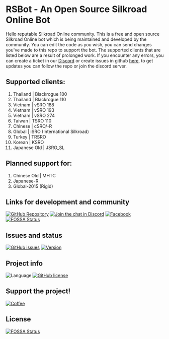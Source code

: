 # RSBot - An Open Source Silkroad Online Bot

Hello reputable Silkroad Online community. This is a free and open source Silkroad Online bot which is being maintained and developed by the community. You can edit the code as you wish, you can send changes you've made to this repo to support the bot. The supported clients that are listed below are a result of prolonged work. If you encounter any errors, you can create a ticket in our [Discord](https://discord.gg/GwecXfcKTk) or create issues in github [here](https://github.com/SDClowen/RSBot/issues), to get updates you can follow the repo or join the discord server.

## Supported clients:

1. Thailand | Blackrogue 100
2. Thailand | Blackrogue 110
3. Vietnam | vSRO 188
4. Vietnam | vSRO 193
5. Vietnam | vSRO 274
6. Taiwan  | TSRO 110
7. Chinese | cSRO/-R
8. Global  | iSRO (International Silkroad)
9. Turkey  | TRSRO
10. Korean | KSRO
11. Japanese Old | JSRO_SL

## Planned support for:

1. Chinese Old | MHTC
2. Japanese-R
3. Global-2015 (Rigid)

## Links for development and community
[![GitHub Repository](https://img.shields.io/badge/github-sdclowen/rsbot-green.svg)](https://github.com/SDClowen/RSBot)
[![Join the chat in Discord](https://img.shields.io/discord/454345032846016515.svg)](https://discord.gg/GwecXfcKTk)
[![Facebook](https://img.shields.io/badge/facebook-page%20-blue)](https://www.facebook.com/rsbotofficial/)
[![FOSSA Status](https://app.fossa.com/api/projects/git%2Bgithub.com%2FSDClowen%2FRSBot.svg?type=shield)](https://app.fossa.com/projects/git%2Bgithub.com%2FSDClowen%2FRSBot?ref=badge_shield)

## Issues and status
[![GitHub issues](https://img.shields.io/github/issues/sdclowen/rsbot.svg)](https://github.com/sdclowen/rsbot/issues)
[![Version](https://img.shields.io/badge/version-v2.0-maroon.svg)](https://github.com/SDClowen/RSBot)

## Project info
![Language](https://img.shields.io/badge/language-CSharp-blue.svg)
[![GitHub license](https://img.shields.io/badge/License-GPLv3-blue.svg)](https://github.com/SDClowen/RSBot/blob/master/LICENSE)

## Support the project!
[![Coffee](https://img.shields.io/badge/Buy_Me_A_Coffee-FFDD00?style=for-the-badge&logo=buy-me-a-coffee&logoColor=black)](https://buymeacoffee.com/sdclowen)


## License
[![FOSSA Status](https://app.fossa.com/api/projects/git%2Bgithub.com%2FSDClowen%2FRSBot.svg?type=large)](https://app.fossa.com/projects/git%2Bgithub.com%2FSDClowen%2FRSBot?ref=badge_large)
